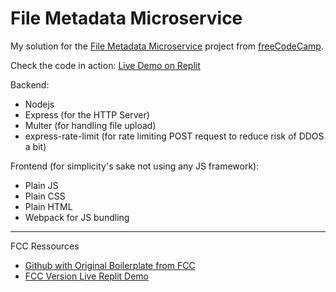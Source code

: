 # File Metadata Microservice

My solution for the [File Metadata Microservice](https://www.freecodecamp.org/learn/apis-and-microservices/apis-and-microservices-projects/file-metadata-microservice) project from [freeCodeCamp](https://www.freecodecamp.org/).

Check the code in action: [Live Demo on Replit](https://boilerplate-project-filemetadata.panagiotispapa3.repl.co)

Backend:
* Nodejs
* Express (for the HTTP Server)
* Multer (for handling file upload)
* express-rate-limit (for rate limiting POST request to reduce risk of DDOS a bit)

Frontend (for simplicity's sake not using any JS framework):
* Plain JS
* Plain CSS
* Plain HTML
* Webpack for JS bundling

---

FCC Ressources
* [Github with Original Boilerplate from FCC](https://github.com/freeCodeCamp/boilerplate-project-filemetadata)
* [FCC Version Live Replit Demo](https://file-metadata-microservice.freecodecamp.rocks/)